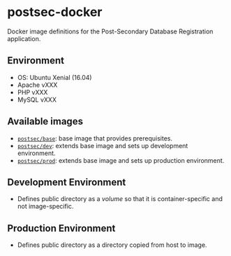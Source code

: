 # postsec-docker

Docker image definitions for the Post-Secondary Database Registration
application.

## Environment

 - OS: Ubuntu Xenial (16.04)
 - Apache vXXX
 - PHP vXXX
 - MySQL vXXX

## Available images

 - [`postsec/base`](Dockerfile): base image that provides prerequisites.
 - [`postsec/dev`](development/Dockerfile): extends base image and sets up development environment.
 - [`postsec/prod`](production/Dockerfile): extends base image and sets up production environment.

## Development Environment

 - Defines public directory as a *volume* so that it is container-specific and not image-specific.

## Production Environment

 - Defines public directory as a directory copied from host to image.